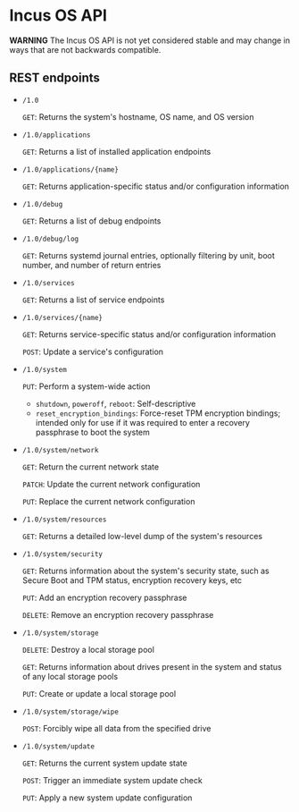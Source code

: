 # Incus OS API

**WARNING** The Incus OS API is not yet considered stable and may change in ways that
are not backwards compatible.

## REST endpoints

  * `/1.0`
  
    `GET`: Returns the system's hostname, OS name, and OS version
 
  * `/1.0/applications`
  
    `GET`: Returns a list of installed application endpoints
  
  * `/1.0/applications/{name}`
  
    `GET`: Returns application-specific status and/or configuration information
  
  * `/1.0/debug`
  
    `GET`: Returns a list of debug endpoints
  
  * `/1.0/debug/log`
  
    `GET`: Returns systemd journal entries, optionally filtering by unit, boot number, and
    number of return entries
  
  * `/1.0/services`
  
    `GET`: Returns a list of service endpoints
  
  * `/1.0/services/{name}`
  
    `GET`: Returns service-specific status and/or configuration information
    
    `POST`: Update a service's configuration
  
  * `/1.0/system`
  
    `PUT`: Perform a system-wide action
      - `shutdown`, `poweroff`, `reboot`: Self-descriptive
      - `reset_encryption_bindings`: Force-reset TPM encryption bindings; intended only for
      use if it was required to enter a recovery passphrase to boot the system
  
  * `/1.0/system/network`
  
    `GET`: Return the current network state
    
    `PATCH`: Update the current network configuration
    
    `PUT`: Replace the current network configuration
  
  * `/1.0/system/resources`
  
    `GET`: Returns a detailed low-level dump of the system's resources
  
  * `/1.0/system/security`
  
    `GET`: Returns information about the system's security state, such as Secure Boot and TPM
    status, encryption recovery keys, etc
    
    `PUT`: Add an encryption recovery passphrase
    
    `DELETE`: Remove an encryption recovery passphrase
  
  * `/1.0/system/storage`
  
    `DELETE`: Destroy a local storage pool
  
    `GET`: Returns information about drives present in the system and status of any local storage
    pools
    
    `PUT`: Create or update a local storage pool
  
  * `/1.0/system/storage/wipe`
  
    `POST`: Forcibly wipe all data from the specified drive
  
  * `/1.0/system/update`

    `GET`: Returns the current system update state
    
    `POST`: Trigger an immediate system update check
    
    `PUT`: Apply a new system update configuration

